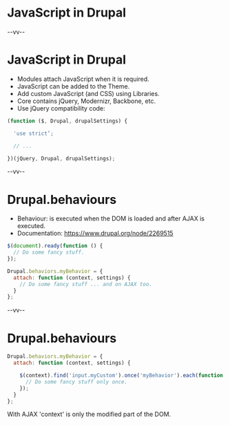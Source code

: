 # JavaScript in Drupal

--vv--

# JavaScript in Drupal
- Modules attach JavaScript when it is required.
- JavaScript can be added to the Theme.
- Add custom JavaScript (and CSS) using Libraries.
- Core contains jQuery, Modernizr, Backbone, etc.
- Use jQuery compatibility code:


```js
(function ($, Drupal, drupalSettings) {

  'use strict’;

  // ...

})(jQuery, Drupal, drupalSettings);
```

--vv--

# Drupal.behaviours
- Behaviour: is executed when the DOM is loaded and after AJAX is executed. 
- Documentation: https://www.drupal.org/node/2269515


```js
$(document).ready(function () {
  // Do some fancy stuff.
});
```

```js
Drupal.behaviors.myBehavior = {
  attach: function (context, settings) {
    // Do some fancy stuff ... and on AJAX too.
  }
};
```

--vv--

# Drupal.behaviours

```js
Drupal.behaviors.myBehavior = {
  attach: function (context, settings) {

    $(context).find('input.myCustom').once('myBehavior').each(function () {
      // Do some fancy stuff only once.
    });
  }
};
```

With AJAX 'context' is only the modified part of the DOM.